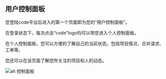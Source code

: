 ## 用户控制面板

您登陆code平台后进入的第一个页面即为您的“用户控制面板”。

在登录状态下，每次点击“code”logo均可以带您进入个人控制面板。

在个人控制面板，您可以方便的了解自己的当前状态。包括项目情况、合并请求、工单等。

您还可以在该页面了解您所关注的项目和人的动态。

![alt 控制面板](/CSDN_Code/code_support/blob/master/images/FAQ_1_8_1.jpg "控制面板")